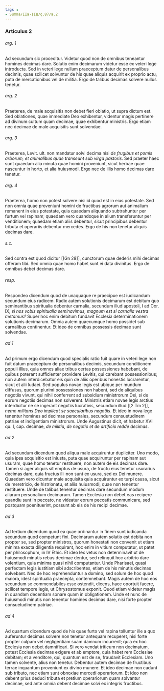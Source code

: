 ```yaml
---
tags : 
- Summa/IIa-IIæ/q.87/a.2
---
```


### Articulus 2

###### arg. 1
Ad secundum sic proceditur. Videtur quod non de omnibus teneantur homines decimas dare. Solutio enim decimarum videtur esse ex veteri lege introducta. Sed in veteri lege nullum praeceptum datur de personalibus decimis, quae scilicet solvuntur de his quae aliquis acquirit ex proprio actu, puta de mercationibus vel de militia. Ergo de talibus decimas solvere nullus tenetur.

###### arg. 2
Praeterea, de male acquisitis non debet fieri oblatio, ut supra dictum est. Sed oblationes, quae immediate Deo exhibentur, videntur magis pertinere ad divinum cultum quam decimae, quae exhibentur ministris. Ergo etiam nec decimae de male acquisitis sunt solvendae.

###### arg. 3
Praeterea, Levit. ult. non mandatur solvi decima nisi *de frugibus et pomis arborum, et animalibus quae transeunt sub virga pastoris*. Sed praeter haec sunt quaedam alia minuta quae homini proveniunt, sicut herbae quae nascuntur in horto, et alia huiusmodi. Ergo nec de illis homo decimas dare tenetur.

###### arg. 4
Praeterea, homo non potest solvere nisi id quod est in eius potestate. Sed non omnia quae proveniunt homini de fructibus agrorum aut animalium remanent in eius potestate, quia quaedam aliquando subtrahuntur per furtum vel rapinam; quaedam vero quandoque in alium transferuntur per venditionem; quaedam etiam aliis debentur, sicut principibus debentur tributa et operariis debentur mercedes. Ergo de his non tenetur aliquis decimas dare.

###### s.c.
Sed contra est quod dicitur [[Gn 28]], cunctorum quae dederis mihi decimas offeram tibi. Sed omnia quae homo habet sunt ei data divinitus. Ergo de omnibus debet decimas dare.

###### resp.
Respondeo dicendum quod de unaquaque re praecipue est iudicandum secundum eius radicem. Radix autem solutionis decimarum est debitum quo seminantibus spiritualia debentur carnalia, secundum illud apostoli, I ad Cor. IX, *si nos vobis spiritualia seminavimus, magnum est si carnalia vestra metamus?* Super hoc enim debitum fundavit Ecclesia determinationem solutionis decimarum. Omnia autem quaecumque homo possidet sub carnalibus continentur. Et ideo de omnibus possessis decimae sunt solvendae.

###### ad 1
Ad primum ergo dicendum quod specialis ratio fuit quare in veteri lege non fuit datum praeceptum de personalibus decimis, secundum conditionem populi illius, quia omnes aliae tribus certas possessiones habebant, de quibus poterant sufficienter providere Levitis, qui carebant possessionibus; non autem interdicebatur eis quin de aliis operibus honestis lucrarentur, sicut et alii Iudaei. Sed populus novae legis est ubique per mundum diffusus, quorum plurimi possessiones non habent, sed de aliquibus negotiis vivunt, qui nihil conferrent ad subsidium ministrorum Dei, si de eorum negotiis decimas non solverent. Ministris etiam novae legis arctius interdicitur ne se ingerant negotiis lucrativis, secundum illud [[2 Tm 2]], *nemo militans Deo implicat se saecularibus negotiis*. Et ideo in nova lege tenentur homines ad decimas personales, secundum consuetudinem patriae et indigentiam ministrorum. Unde Augustinus dicit, et habetur XVI qu. I, cap. decimae, *de militia, de negotio et de artificio redde decimas*.

###### ad 2
Ad secundum dicendum quod aliqua male acquiruntur dupliciter. Uno modo, quia ipsa acquisitio est iniusta, puta quae acquiruntur per rapinam aut usuram, quae homo tenetur restituere, non autem de eis decimas dare. Tamen si ager aliquis sit emptus de usura, de fructu eius tenetur usurarius decimas dare, quia fructus illi non sunt ex usura, sed ex Dei munere. Quaedam vero dicuntur male acquisita quia acquiruntur ex turpi causa, sicut de meretricio, de histrionatu, et aliis huiusmodi, quae non tenentur restituere. Unde de talibus tenentur decimas dare secundum modum aliarum personalium decimarum. Tamen Ecclesia non debet eas recipere quandiu sunt in peccato, ne videatur eorum peccatis communicare, sed postquam poenituerint, possunt ab eis de his recipi decimae.

###### ad 3
Ad tertium dicendum quod ea quae ordinantur in finem sunt iudicanda secundum quod competunt fini. Decimarum autem solutio est debita non propter se, sed propter ministros, quorum honestati non convenit ut etiam minima exacta diligentia requirant, hoc enim in vitium computatur, ut patet per philosophum, in IV Ethic. Et ideo lex vetus non determinavit ut de huiusmodi minutis rebus decimae dentur, sed relinquit hoc arbitrio dare volentium, quia minima quasi nihil computantur. Unde Pharisaei, quasi perfectam legis iustitiam sibi adscribentes, etiam de his minutis decimas solvebant. Nec de hoc reprehenduntur a domino, sed solum de hoc quod maiora, idest spiritualia praecepta, contemnebant. Magis autem de hoc eos secundum se commendabiles esse ostendit, dicens, haec oportuit facere, scilicet tempore legis, ut Chrysostomus exponit. Quod etiam videtur magis in quandam decentiam sonare quam in obligationem. Unde et nunc de huiusmodi minutis non tenentur homines decimas dare, nisi forte propter consuetudinem patriae.

###### ad 4
Ad quartum dicendum quod de his quae furto vel rapina tolluntur ille a quo auferuntur decimas solvere non tenetur antequam recuperet, nisi forte propter culpam vel negligentiam suam damnum incurrerit; quia ex hoc Ecclesia non debet damnificari. Si vero vendat triticum non decimatum, potest Ecclesia decimas exigere et ab emptore, quia habet rem Ecclesiae debitam; et a venditore, qui, quantum est de se, fraudavit Ecclesiam. Uno tamen solvente, alius non tenetur. Debentur autem decimae de fructibus terrae inquantum proveniunt ex divino munere. Et ideo decimae non cadunt sub tributo, nec etiam sunt obnoxiae mercedi operariorum. Et ideo non debent prius deduci tributa et pretium operariorum quam solvantur decimae, sed ante omnia debent decimae solvi ex integris fructibus.

